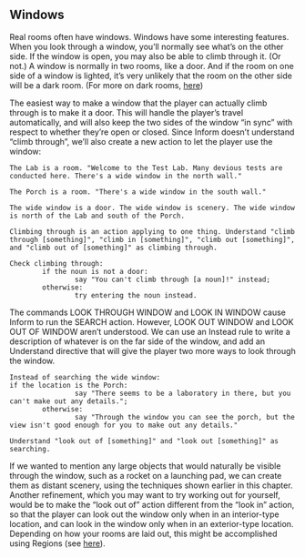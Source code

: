 ## Windows

Real rooms often have windows. Windows have some interesting features. When you look through a window, you’ll normally see what’s on the other side. If the window is open, you may also be able to climb through it. (Or not.) A window is normally in two rooms, like a door. And if the room on one side of a window is lighted, it’s very unlikely that the room on the other side will be a dark room. (For more on dark rooms, [here](../chapter_2_rooms_&_scenery/dark_rooms.md#dark-rooms))

The easiest way to make a window that the player can actually climb through is to make it a door. This will handle the player’s travel automatically, and will also keep the two sides of the window “in sync” with respect to whether they’re open or closed. Since Inform doesn’t understand “climb through”, we’ll also create a new action to let the player use the window:

```inform7
The Lab is a room. "Welcome to the Test Lab. Many devious tests are conducted here. There's a wide window in the north wall."

The Porch is a room. "There's a wide window in the south wall."

The wide window is a door. The wide window is scenery. The wide window is north of the Lab and south of the Porch.

Climbing through is an action applying to one thing. Understand "climb through [something]", "climb in [something]", "climb out [something]", and "climb out of [something]" as climbing through.

Check climbing through:
        if the noun is not a door:
                say "You can't climb through [a noun]!" instead;
        otherwise:
                try entering the noun instead.
```

The commands LOOK THROUGH WINDOW and LOOK IN WINDOW cause Inform to run the SEARCH action. However, LOOK OUT WINDOW and LOOK OUT OF WINDOW aren’t understood. We can use an Instead rule to write a description of whatever is on the far side of the window, and add an Understand directive that will give the player two more ways to look through the window.

```inform7
Instead of searching the wide window:
if the location is the Porch:
                say "There seems to be a laboratory in there, but you can't make out any details.";
        otherwise:
                say "Through the window you can see the porch, but the view isn't good enough for you to make out any details."

Understand "look out of [something]" and "look out [something]" as searching.
```

If we wanted to mention any large objects that would naturally be visible through the window, such as a rocket on a launching pad, we can create them as distant scenery, using the techniques shown earlier in this chapter. Another refinement, which you may want to try working out for yourself, would be to make the “look out of” action different from the “look in” action, so that the player can look out the window only when in an interior-type location, and can look in the window only when in an exterior-type location. Depending on how your rooms are laid out, this might be accomplished using Regions (see [here](../chapter_2_rooms_&_scenery/regions.md#regions)).
